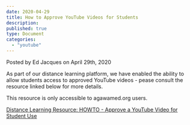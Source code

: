 ```yaml
---
date: 2020-04-29
title: How to Approve YouTube Videos for Students
description:
published: true
type: Document
categories:
  - "youtube"
---
```

Posted by Ed Jacques on April 29th, 2020

As part of our distance learning platform, we have enabled the ability to allow students access to approved YouTube videos - pease consult the resource linked below for more details.  

This resource is only accessible to agawamed.org users.

[Distance Learning Resource: HOWTO - Approve a YouTube Video for Student Use](https://docs.google.com/document/d/1ihJF9nLu_7XuDHf9kv3skzv4aHfbXZ3hwJCSdK4CtjQ/edit?usp=sharing)
